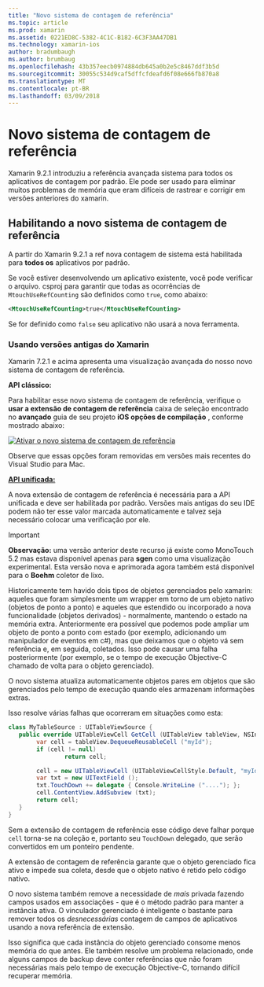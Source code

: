 ```yaml
---
title: "Novo sistema de contagem de referência"
ms.topic: article
ms.prod: xamarin
ms.assetid: 0221ED8C-5382-4C1C-B182-6C3F3AA47DB1
ms.technology: xamarin-ios
author: bradumbaugh
ms.author: brumbaug
ms.openlocfilehash: 43b357eecb0974884db645a0b2e5c8467ddf3b5d
ms.sourcegitcommit: 30055c534d9caf5dffcfdeafd6f08e666fb870a8
ms.translationtype: MT
ms.contentlocale: pt-BR
ms.lasthandoff: 03/09/2018
---
```

# <a name="new-reference-counting-system"></a>Novo sistema de contagem de referência

Xamarin 9.2.1 introduziu a referência avançada sistema para todos os aplicativos de contagem por padrão. Ele pode ser usado para eliminar muitos problemas de memória que eram difíceis de rastrear e corrigir em versões anteriores do xamarin.

## <a name="enabling-the-new-reference-counting-system"></a>Habilitando a novo sistema de contagem de referência

A partir do Xamarin 9.2.1 a ref nova contagem de sistema está habilitada para **todos os** aplicativos por padrão.

Se você estiver desenvolvendo um aplicativo existente, você pode verificar o arquivo. csproj para garantir que todas as ocorrências de `MtouchUseRefCounting` são definidos como `true`, como abaixo:

```xml
<MtouchUseRefCounting>true</MtouchUseRefCounting>
```

Se for definido como `false` seu aplicativo não usará a nova ferramenta.

### <a name="using-older-versions-of-xamarin"></a>Usando versões antigas do Xamarin

Xamarin 7.2.1 e acima apresenta uma visualização avançada do nosso novo sistema de contagem de referência.

**API clássico:**

Para habilitar esse novo sistema de contagem de referência, verifique o **usar a extensão de contagem de referência** caixa de seleção encontrado no **avançado** guia de seu projeto **iOS opções de compilação** , conforme mostrado abaixo: 

[![](newrefcount-images/image1.png "Ativar o novo sistema de contagem de referência")](newrefcount-images/image1.png#lightbox)

Observe que essas opções foram removidas em versões mais recentes do Visual Studio para Mac.

 **[API unificada:](~/cross-platform/macios/unified/index.md)**

 A nova extensão de contagem de referência é necessária para a API unificada e deve ser habilitada por padrão. Versões mais antigas do seu IDE podem não ter esse valor marcada automaticamente e talvez seja necessário colocar uma verificação por ele.

    
> [!IMPORTANT]
> **Observação:** uma versão anterior deste recurso já existe como MonoTouch 5.2 mas estava disponível apenas para **sgen** como uma visualização experimental. Esta versão nova e aprimorada agora também está disponível para o **Boehm** coletor de lixo.


Historicamente tem havido dois tipos de objetos gerenciados pelo xamarin: aqueles que foram simplesmente um wrapper em torno de um objeto nativo (objetos de ponto a ponto) e aqueles que estendido ou incorporado a nova funcionalidade (objetos derivados) - normalmente, mantendo o estado na memória extra. Anteriormente era possível que podemos pode ampliar um objeto de ponto a ponto com estado (por exemplo, adicionando um manipulador de eventos em c#), mas que deixamos que o objeto vá sem referência e, em seguida, coletados. Isso pode causar uma falha posteriormente (por exemplo, se o tempo de execução Objective-C chamado de volta para o objeto gerenciado).

O novo sistema atualiza automaticamente objetos pares em objetos que são gerenciados pelo tempo de execução quando eles armazenam informações extras.

Isso resolve várias falhas que ocorreram em situações como esta:

```csharp
class MyTableSource : UITableViewSource {
   public override UITableViewCell GetCell (UITableView tableView, NSIndexPath indexPath) {
        var cell = tableView.DequeueReusableCell ("myId");
        if (cell != null)
                return cell;

        cell = new UITableViewCell (UITableViewCellStyle.Default, "myId");
        var txt = new UITextField ();
        txt.TouchDown += delegate { Console.WriteLine ("...."); };
        cell.ContentView.AddSubview (txt);
        return cell;
   }
}
```

Sem a extensão de contagem de referência esse código deve falhar porque `cell` torna-se na coleção e, portanto seu `TouchDown` delegado, que serão convertidos em um ponteiro pendente.

A extensão de contagem de referência garante que o objeto gerenciado fica ativo e impede sua coleta, desde que o objeto nativo é retido pelo código nativo.

O novo sistema também remove a necessidade de *mais* privada fazendo campos usados em associações - que é o método padrão para manter a instância ativa. O vinculador gerenciado é inteligente o bastante para remover todos os *desnecessárias* contagem de campos de aplicativos usando a nova referência de extensão.

Isso significa que cada instância do objeto gerenciado consome menos memória do que antes. Ele também resolve um problema relacionado, onde alguns campos de backup deve conter referências que não foram necessárias mais pelo tempo de execução Objective-C, tornando difícil recuperar memória.

